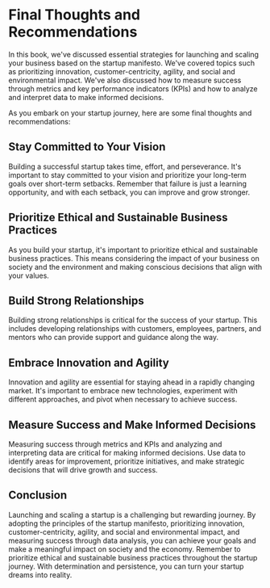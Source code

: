 # Final Thoughts and Recommendations

In this book, we've discussed essential strategies for launching and scaling your business based on the startup manifesto. We've covered topics such as prioritizing innovation, customer-centricity, agility, and social and environmental impact. We've also discussed how to measure success through metrics and key performance indicators (KPIs) and how to analyze and interpret data to make informed decisions.

As you embark on your startup journey, here are some final thoughts and recommendations:

Stay Committed to Your Vision
-----------------------------

Building a successful startup takes time, effort, and perseverance. It's important to stay committed to your vision and prioritize your long-term goals over short-term setbacks. Remember that failure is just a learning opportunity, and with each setback, you can improve and grow stronger.

Prioritize Ethical and Sustainable Business Practices
-----------------------------------------------------

As you build your startup, it's important to prioritize ethical and sustainable business practices. This means considering the impact of your business on society and the environment and making conscious decisions that align with your values.

Build Strong Relationships
--------------------------

Building strong relationships is critical for the success of your startup. This includes developing relationships with customers, employees, partners, and mentors who can provide support and guidance along the way.

Embrace Innovation and Agility
------------------------------

Innovation and agility are essential for staying ahead in a rapidly changing market. It's important to embrace new technologies, experiment with different approaches, and pivot when necessary to achieve success.

Measure Success and Make Informed Decisions
-------------------------------------------

Measuring success through metrics and KPIs and analyzing and interpreting data are critical for making informed decisions. Use data to identify areas for improvement, prioritize initiatives, and make strategic decisions that will drive growth and success.

Conclusion
----------

Launching and scaling a startup is a challenging but rewarding journey. By adopting the principles of the startup manifesto, prioritizing innovation, customer-centricity, agility, and social and environmental impact, and measuring success through data analysis, you can achieve your goals and make a meaningful impact on society and the economy. Remember to prioritize ethical and sustainable business practices throughout the startup journey. With determination and persistence, you can turn your startup dreams into reality.

